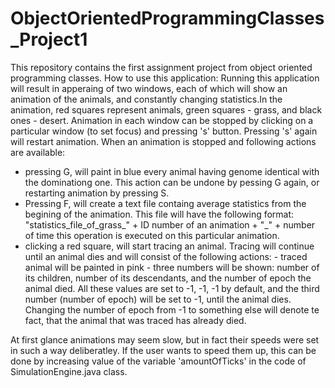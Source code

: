 # ObjectOrientedProgrammingClasses_Project1
This repository contains the first assignment project from object oriented programming classes.
How to use this application:
Running this application will result in apperaing of two windows, each of which will show an animation of the animals, and constantly
changing statistics.In the animation, red squares represent animals, green squares - grass, and black ones - desert.
Animation in each window can be stopped by clicking on a particular window (to set focus) and pressing 's' button.
Pressing 's' again will restart animation. When an animation is stopped and following actions are available:
- pressing G, will paint in blue every animal having genome identical with the dominationg one. This action can be undone by pessing
G again, or restarting animation by pressing S.
- Pressing F, will create a text file containg average statistics from the begining of the animation. This file will have the following 
format: "statistics_file_of_grass_" + ID number of an animation + "_" + number of time this operation is executed on this particular 
animation.
- clicking a red square, will start tracing an animal. Tracing will continue until an animal dies and will consist of the following actions:
              - traced animal will be painted in pink
              - three numbers will be shown: number of its children, number of its descendants, and the number of epoch the animal died. All these values 
              are set to -1, -1, -1 by default, and the third number (number of epoch) will be set to -1, until the animal dies. Changing the number of 
              epoch from -1 to something else will denote te fact, that the animal that was traced has already died.

At first glance animations may seem slow, but in fact their speeds were set in such a way deliberatley. If the user wants to speed them up, this can be done by increasing value of the variable 'amountOfTicks' in the code of SimulationEngine.java class. 

